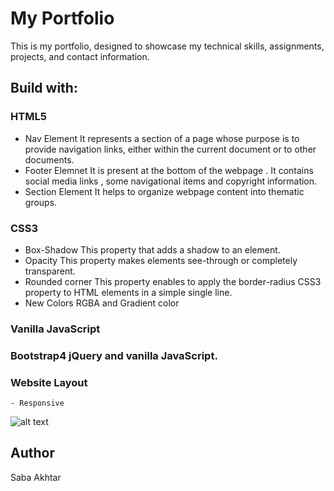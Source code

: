 # My Portfolio
This is my portfolio, designed to showcase my technical skills, assignments, projects, and contact information.

## Build with:

### HTML5
- Nav Element
  It represents a section of a page whose purpose is to provide navigation links, either within the current document or to other documents.
- Footer Elemnet 
  It is present at the bottom of the webpage . It contains social media links , some navigational items and copyright information. 
- Section Element
  It helps to organize webpage content into thematic groups.
  
### CSS3
- Box-Shadow
  This property that adds a shadow to an element.
- Opacity
  This property makes elements see-through or completely transparent.
- Rounded corner
  This property enables to apply the border-radius CSS3 property to HTML elements in a simple single line.
- New Colors 
   RGBA and Gradient color 

### Vanilla JavaScript





### Bootstrap4 jQuery and vanilla JavaScript.

### Website Layout 
    - Responsive 

![alt text](https://github.com/Any22/saba-akhtar.github.io/blob/master/image/profile.jpg?raw=true) 

## Author
Saba Akhtar  

